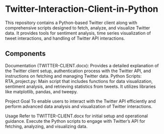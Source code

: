 # Twitter-Interaction-Client-in-Python
This repository contains a Python-based Twitter client along with comprehensive scripts designed to fetch, analyze, and visualize Twitter data. It provides tools for sentiment analysis, time series visualization of tweet interactions, and handling of Twitter API interactions.

## Components
Documentation (TWITTER-CLIENT.docx): Provides a detailed explanation of the Twitter client setup, authentication process with the Twitter API, and instructions on fetching and managing Twitter data.
Python Scripts:
RTA_project.py: Main script that includes functions for data visualization, sentiment analysis, and retrieving statistics from tweets. It utilizes libraries like matplotlib, pandas, and tweepy.

Project Goal
To enable users to interact with the Twitter API efficiently and perform advanced data analysis and visualization of Twitter interactions.

Usage
Refer to TWITTER-CLIENT.docx for initial setup and operational guidance.
Execute the Python scripts to engage with Twitter’s API for fetching, analyzing, and visualizing data.
